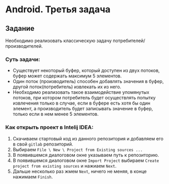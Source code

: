 Android. Третья задача
======================

## Задание
Необходимо реализовать классическую задачу потребителей/производителей.

### Суть задачи:
* Существует некоторый буфер, который доступен из двух потоков, буфер может содержать максимум 5 элементов.
* Один поток (производитель) способен добавлять значения в буфер, другой поток(потребитель) извлекать их из него.
* Необходимо реализовать такое взаимодействие упомянутых потоков, при котором потребитель будет осуществлять попытку извлечения только в случае, если в буфере есть хотя бы один элемент, а производитель будет записывать значение в буфер, только если в нем менее 5 элементов.

### Как открыть проект в Intelij IDEA:
1. Скачиваем стартовый код из данного репозитория и добавляем его в свой `gitlab` репозиторий.
2. Выбираем `File \ New \ Project from Existing sources ...`
3. В появившемся диалоговом окне указываем путь к репозиторию.
4. В появившемся диалоговом окне `Import Project` выбираем `Create project from existing sources` и нажиаем `Next`.
5. Дальше несколько раз жмем `Next`, ничего не меняя, в конце нажимаем `Finish`.